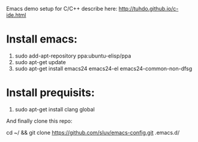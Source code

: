 Emacs demo setup for C/C++ describe here: http://tuhdo.github.io/c-ide.html

# Install emacs:

1. sudo add-apt-repository ppa:ubuntu-elisp/ppa
2. sudo apt-get update
3. sudo apt-get install emacs24 emacs24-el emacs24-common-non-dfsg

# Install prequisits:

1. sudo apt-get install clang global

And finally clone this repo:

cd ~/ && git clone https://github.com/sIuv/emacs-config.git .emacs.d/